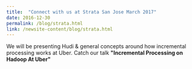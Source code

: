 ```yaml
---
title:  "Connect with us at Strata San Jose March 2017"
date: 2016-12-30
permalink: /blog/strata.html
link: /newsite-content/blog/strata.html
---
```


We will be presenting Hudi & general concepts around how incremental processing works at Uber.
Catch our talk **"Incremental Processing on Hadoop At Uber"**


